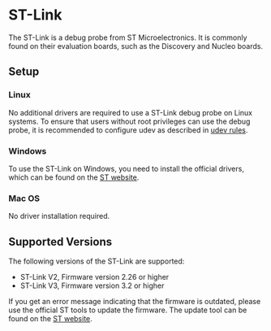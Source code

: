 # ST-Link

The ST-Link is a debug probe from ST Microelectronics. 
It is commonly found on their evaluation boards,
such as the Discovery and Nucleo boards.

## Setup

### Linux

No additional drivers are required to use a ST-Link debug probe on Linux systems. 
To ensure that users without root privileges can use the debug probe, it is recommended to
configure udev as described in [udev rules](/guide/udev).

### Windows

To use the ST-Link on Windows, you need to install the official drivers, which can be found on
the [ST website](https://www.st.com/content/st_com/en/products/development-tools/software-development-tools/stm32-software-development-tools/stm32-utilities/stsw-link009.html).


### Mac OS

No driver installation required.


## Supported Versions

The following versions of the ST-Link are supported:

* ST-Link V2, Firmware version 2.26 or higher
* ST-Link V3, Firmware version 3.2 or higher

If you get an error message indicating that the firmware is outdated, please use the
official ST tools to update the firmware.
The update tool can be found on 
the [ST website](https://www.st.com/en/development-tools/stsw-link007.html).
